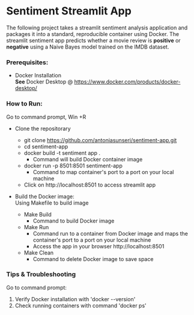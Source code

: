 # Sentiment Streamlit App
The following project takes a streamlit sentiment analysis application and packages it into a standard, reproducible container using Docker. The streamlit sentiment app predicts whether a movie review is **positive** or **negative**  using a Naive Bayes model trained on the IMDB dataset.

### Prerequisites:
- Docker Installation \
**See** Docker Desktop @ https://www.docker.com/products/docker-desktop/

### How to Run:
Go to command prompt, Win +R  
- Clone the repositorary
  - git clone https://github.com/antoniasunseri/sentiment-app.git
  - cd sentiment-app
  - docker build -t sentiment app .
    - Command will build Docker container image
  - docker run -p 8501:8501 sentiment-app
    - Command to map container's port to a port on your local machine
  - Click on http://localhost:8501 to access streamlit app 

- Build the Docker image: \
Using Makefile to build image
  - Make Build
    - Command to build Docker image
  - Make Run
    - Command run to a container from Docker image and maps the container's port to a port on your local machine
    - Access the app in your browser http://localhost:8501
  - Make Clean
    - Command to delete Docker image to save space

### Tips & Troubleshooting
Go to command prompt: 
1. Verify Docker installation with 'docker --version'
2. Check running containers with command 'docker ps'
   

  
